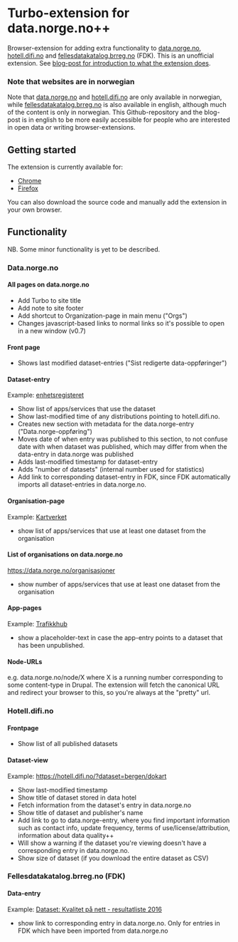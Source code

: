 # Turbo-extension for data.norge.no++

Browser-extension for adding extra functionality to [data.norge.no](https://data.norge.no/), [hotell.difi.no](https://hotell.difi.no) and [fellesdatakatalog.brreg.no](https://fellesdatakatalog.brreg.no) (FDK). This is an unofficial extension. See [blog-post for introduction to what the extension does](https://medium.com/@livar.bergheim/become-a-superuser-of-data-norge-no-and-hotell-difi-no-8c3503364d90).

### Note that websites are in norwegian
Note that [data.norge.no](https://data.norge.no/) and [hotell.difi.no](https://hotell.difi.no) are only available in norwegian, while [fellesdatakatalog.brreg.no](https://fellesdatakatalog.brreg.no) is also available in english, although much of the content is only in norwegian. This Github-repository and the blog-post is in english to be more easily accessible for people who are interested in open data or writing browser-extensions.

## Getting started
The extension is currently available for:
- [Chrome](https://chrome.google.com/webstore/detail/turbo-tillegg-for-datanor/aoophphlpckopfaofppojahglnbfekfh)
- [Firefox](https://addons.mozilla.org/firefox/addon/turbo-tillegg-for-data-norge/)

You can also download the source code and manually add the extension in your own browser.

## Functionality
NB. Some minor functionality is yet to be described.

### Data.norge.no

#### All pages on data.norge.no
- Add Turbo to site title
- Add note to site footer
- Add shortcut to Organization-page in main menu ("Orgs")
- Changes javascript-based links to normal links so it's possible to open in a new window (v0.7)

#### Front page
- Shows last modified dataset-entries ("Sist redigerte data-oppføringer")

#### Dataset-entry
Example: [enhetsregisteret](https://data.norge.no/data/registerenheten-i-br%C3%B8nn%C3%B8ysund/enhetsregisteret)
- Show list of apps/services that use the dataset
- Show last-modified time of any distributions pointing to hotell.difi.no.
- Creates new section with metadata for the data.norge-entry ("Data.norge-oppføring")
 - Moves date of when entry was published to this section, to not confuse date with when dataset was published, which may differ from when the data-entry in data.norge was published
 - Adds last-modified timestamp for dataset-entry
 - Adds "number of datasets" (internal number used for statistics)
- Add link to corresponding dataset-entry in FDK, since FDK automatically imports all dataset-entries in data.norge.no.

#### Organisation-page
Example: [Kartverket](https://data.norge.no/organisasjoner/statens-kartverk)
- show list of apps/services that use at least one dataset from the organisation

#### List of organisations on data.norge.no
https://data.norge.no/organisasjoner
- show number of apps/services that use at least one dataset from the organisation

#### App-pages
Example: [Trafikkhub](https://data.norge.no/app/trafikkhub)
- show a placeholder-text in case the app-entry points to a dataset that has been unpublished.

#### Node-URLs
e.g. data.norge.no/node/X  where X is a running number corresponding to some content-type in Drupal.
The extension will fetch the canonical URL and redirect your browser to this, so you're always at the "pretty" url.

### Hotell.difi.no

#### Frontpage 
- Show list of all published datasets

#### Dataset-view 
Example: https://hotell.difi.no/?dataset=bergen/dokart
- Show last-modified timestamp
- Show title of dataset stored in data hotel
- Fetch information from the dataset's entry in data.norge.no
 - Show title of dataset and publisher's name
 - Add link to go to data.norge-entry, where you find important information such as contact info, update frequency, terms of use/license/attribution, information about data quality++
 - Will show a warning if the dataset you're viewing doesn't have a corresponding entry in data.norge.no.
- Show size of dataset (if you download the entire dataset as CSV)

### Fellesdatakatalog.brreg.no (FDK)

#### Data-entry
Example: [Dataset: Kvalitet på nett - resultatliste 2016](https://fellesdatakatalog.brreg.no/datasets/a82e6eb7-6b59-4264-9def-1dc2ad913b36)
- show link to corresponding entry in data.norge.no. Only for entries in FDK which have been imported from data.norge.no
